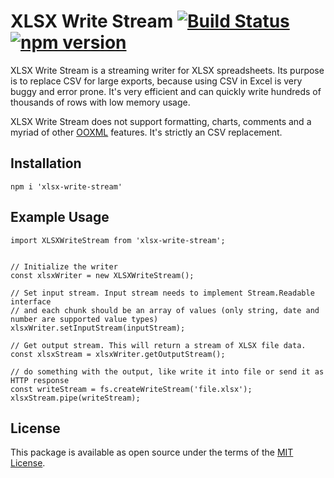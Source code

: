 # XLSX Write Stream [![Build Status](https://travis-ci.org/apifytech/xls-stream.svg)](https://travis-ci.org/apifytech/xls-stream) [![npm version](https://badge.fury.io/js/xlsx-write-stream.svg)](http://badge.fury.io/js/xlsx-write-stream)

XLSX Write Stream is a streaming writer for XLSX spreadsheets. Its purpose is to replace CSV for large exports, because using
CSV in Excel is very buggy and error prone. It's very efficient and can quickly write hundreds of thousands of rows with
low memory usage.

XLSX Write Stream does not support formatting, charts, comments and a myriad of
other [OOXML](https://en.wikipedia.org/wiki/Office_Open_XML) features. It's strictly an CSV replacement.

## Installation

```node
npm i 'xlsx-write-stream'
```

## Example Usage

```node
import XLSXWriteStream from 'xlsx-write-stream';


// Initialize the writer
const xlsxWriter = new XLSXWriteStream();

// Set input stream. Input stream needs to implement Stream.Readable interface
// and each chunk should be an array of values (only string, date and number are supported value types)
xlsxWriter.setInputStream(inputStream);

// Get output stream. This will return a stream of XLSX file data.
const xlsxStream = xlsxWriter.getOutputStream();

// do something with the output, like write it into file or send it as HTTP response
const writeStream = fs.createWriteStream('file.xlsx');
xlsxStream.pipe(writeStream);
```

## License

This package is available as open source under the terms of the [MIT License](http://opensource.org/licenses/MIT).
